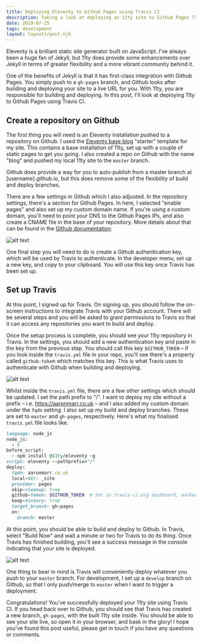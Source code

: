 ```yaml
---
title: Deploying Eleventy to Github Pages using Travis CI
description: Taking a look at deploying an 11ty site to Github Pages Travis CI
date: 2019-07-25
tags: development
layout: layouts/post.njk
---
```

Eleventy is a brilliant static site generator built on JavaScript. I've always been a huge fan of Jekyll, but 11ty does provide some enhancements over Jekyll in terms of greater flexibility and a more vibrant community behind it.

One of the benefits of Jekyll is that it has first-class integration with Github Pages. You simply push to a `gh-pages` branch, and Github looks after building and deploying your site to a live URL for you. With 11ty, you are responsible for building and deploying. In this post, I'll look at deploying 11ty to Github Pages using Travis CI.

## Create a repository on Github

The first thing you will need is an Eleventy installation pushed to a repository on Github. I used the [Eleventy base blog](https://github.com/11ty/eleventy-base-blog) "starter" template for my site. This contains a base installation of 11ty, set up with a couple of static pages to get you going. I also created a repo on Github with the name "blog" and pushed my local 11ty site to the `master` branch. 

<aside>Github does provide a way for you to auto-publish from a master branch at [username].github.io, but this does remove some of the flexibility of build and deploy branches.</aside>

There are a few settings in Github which I also adjusted. In the repository settings, there's a section for Github Pages. In here, I selected "enable pages" and also set up my custom domain name. If you're using a custom domain, you'll need to point your DNS to the Github Pages IPs, and also create a CNAME file in the base of your repository. More details about that can be found in the [Github documentation](https://help.github.com/en/articles/using-a-custom-domain-with-github-pages).

![alt text](../../img/gh-pages-setup.png "Github Pages settings screenshot")

One final step you will need to do is create a Github authentication key, which will be used by Travis to authenticate. In the developer menu, set up a new key, and copy to your clipboard. You will use this key once Travis has been set up.

## Set up Travis

At this point, I signed up for Travis. On signing up, you should follow the on-screen instructions to integrate Travis with your Github account. There will be several steps and you will be asked to grant permissions to Travis so that it can access any repositories you want to build and deploy.

Once the setup process is complete, you should see your 11ty repository in Travis. In the settings, you should add a new authentication key and paste in the key from the previous step. You should call this key `$GITHUB_TOKEN` – if you look inside the `travis.yml` file in your repo, you'll see there's a property called `github-toke`n which matches this key. This is what Travis uses to authenticate with Github when building and deploying.

![alt text](../../img/travis-ci-env-vars.png "Travis CI environment variables settings screenshot")

Whilst inside the `travis.yml` file, there are a few other settings which should be updated. I set the path prefix to "/". I want to deploy my site without a prefix – i.e. https://aaronmarr.co.uk – and I also added my custom domain under the `fqdn` setting.  I also set up my build and deploy branches. These are set to `master` and `gh-pages`, respectively. Here's what my finalised `travis.yml` file looks like.

```ruby
language: node_js
node_js:
  - 8
before_script:
  - npm install @11ty/eleventy -g
script: eleventy --pathprefix="/"
deploy:
  fqdn: aaronmarr.co.uk
  local-dir: _site
  provider: pages
  skip-cleanup: true
  github-token: $GITHUB_TOKEN  # Set in travis-ci.org dashboard, marked secure
  keep-history: true
  target_branch: gh-pages
  on:
    branch: master
```

At this point, you should be able to build and deploy to Github. In Travis, select "Build Now" and wait a minute or two for Travis to do its thing. Once Travis has finished building, you'll see a success message in the console indicating that your site is deployed.

![alt text](../../img/travis-ci-build-ok.png "Travis CI build success screenshot")

One thing to bear in mind is Travis will conveniently deploy whatever you push to your `master` branch. For development, I set up a `develop` branch on Github, so that I only push/merge to `master` when I want to trigger a deployment.

Congratulations! You've successfully deployed your 11ty site using Travis CI. If you head back over to Github, you should see that Travis has created a new branch, `gh-pages`, with the built 11ty site inside. You should be able to see your site live, so open it in your browser, and bask in the glory! I hope you've found this post useful, please get in touch if you have any questions or comments.
